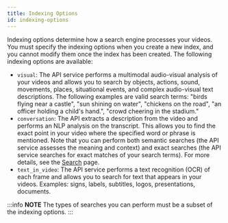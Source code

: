 ```yaml
---
title: Indexing Options
id: indexing-options
---
```


Indexing options determine how a search engine processes your videos. You must specify the indexing options when you create a new index, and you cannot modify them once the index has been created. The following indexing options are available: 

- `visual`: The API service performs a multimodal audio-visual analysis of your videos and allows you to search by objects, actions, sound, movements, places, situational events, and complex audio-visual text descriptions. The following examples are valid search terms: "birds flying near a castle", "sun shining on water", "chickens on the road", "an officer holding a child's hand.", "crowd cheering in the stadium."
- `conversation`: The API extracts a description from the video and performs an NLP analysis on the transcript. This allows you to find the exact point in your video where the specified word or phrase is mentioned. Note that you can perform both semantic searches (the API service assesses the meaning and context) and exact searches (the API service searches for exact matches of your search terms). For more details, see the [Search](/api-reference/search) page.
- `text_in_video`: The API service performs a text recognition (OCR) of each frame and allows you to search for text that appears in your videos. Examples: signs, labels, subtitles, logos, presentations, documents.

:::info **NOTE**
The types of searches you can perform must be a subset of the indexing options.
:::